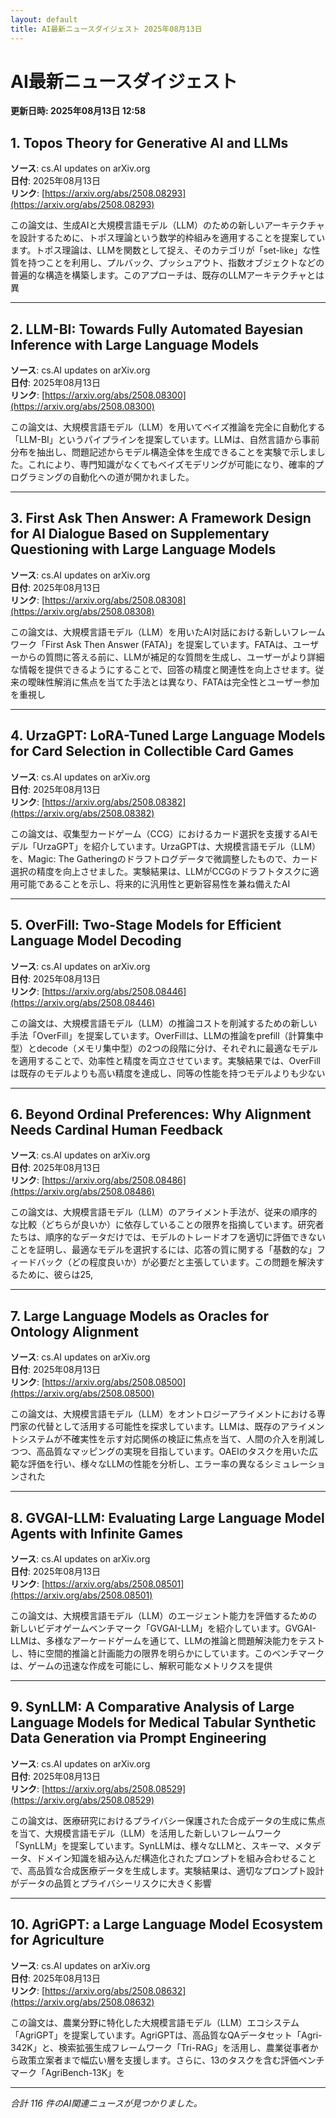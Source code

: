 ```yaml
---
layout: default
title: AI最新ニュースダイジェスト 2025年08月13日
---
```


# AI最新ニュースダイジェスト
**更新日時: 2025年08月13日 12:58**

## 1. Topos Theory for Generative AI and LLMs

**ソース**: cs.AI updates on arXiv.org  
**日付**: 2025年08月13日  
**リンク**: [https://arxiv.org/abs/2508.08293](https://arxiv.org/abs/2508.08293)  

この論文は、生成AIと大規模言語モデル（LLM）のための新しいアーキテクチャを設計するために、トポス理論という数学的枠組みを適用することを提案しています。トポス理論は、LLMを関数として捉え、そのカテゴリが「set-like」な性質を持つことを利用し、プルバック、プッシュアウト、指数オブジェクトなどの普遍的な構造を構築します。このアプローチは、既存のLLMアーキテクチャとは異  

---

## 2. LLM-BI: Towards Fully Automated Bayesian Inference with Large Language Models

**ソース**: cs.AI updates on arXiv.org  
**日付**: 2025年08月13日  
**リンク**: [https://arxiv.org/abs/2508.08300](https://arxiv.org/abs/2508.08300)  

この論文は、大規模言語モデル（LLM）を用いてベイズ推論を完全に自動化する「LLM-BI」というパイプラインを提案しています。LLMは、自然言語から事前分布を抽出し、問題記述からモデル構造全体を生成できることを実験で示しました。これにより、専門知識がなくてもベイズモデリングが可能になり、確率的プログラミングの自動化への道が開かれました。
  

---

## 3. First Ask Then Answer: A Framework Design for AI Dialogue Based on Supplementary Questioning with Large Language Models

**ソース**: cs.AI updates on arXiv.org  
**日付**: 2025年08月13日  
**リンク**: [https://arxiv.org/abs/2508.08308](https://arxiv.org/abs/2508.08308)  

この論文は、大規模言語モデル（LLM）を用いたAI対話における新しいフレームワーク「First Ask Then Answer (FATA)」を提案しています。FATAは、ユーザーからの質問に答える前に、LLMが補足的な質問を生成し、ユーザーがより詳細な情報を提供できるようにすることで、回答の精度と関連性を向上させます。従来の曖昧性解消に焦点を当てた手法とは異なり、FATAは完全性とユーザー参加を重視し  

---

## 4. UrzaGPT: LoRA-Tuned Large Language Models for Card Selection in Collectible Card Games

**ソース**: cs.AI updates on arXiv.org  
**日付**: 2025年08月13日  
**リンク**: [https://arxiv.org/abs/2508.08382](https://arxiv.org/abs/2508.08382)  

この論文は、収集型カードゲーム（CCG）におけるカード選択を支援するAIモデル「UrzaGPT」を紹介しています。UrzaGPTは、大規模言語モデル（LLM）を、Magic: The Gatheringのドラフトログデータで微調整したもので、カード選択の精度を向上させました。実験結果は、LLMがCCGのドラフトタスクに適用可能であることを示し、将来的に汎用性と更新容易性を兼ね備えたAI  

---

## 5. OverFill: Two-Stage Models for Efficient Language Model Decoding

**ソース**: cs.AI updates on arXiv.org  
**日付**: 2025年08月13日  
**リンク**: [https://arxiv.org/abs/2508.08446](https://arxiv.org/abs/2508.08446)  

この論文は、大規模言語モデル（LLM）の推論コストを削減するための新しい手法「OverFill」を提案しています。OverFillは、LLMの推論をprefill（計算集中型）とdecode（メモリ集中型）の2つの段階に分け、それぞれに最適なモデルを適用することで、効率性と精度を両立させています。実験結果では、OverFillは既存のモデルよりも高い精度を達成し、同等の性能を持つモデルよりも少ない  

---

## 6. Beyond Ordinal Preferences: Why Alignment Needs Cardinal Human Feedback

**ソース**: cs.AI updates on arXiv.org  
**日付**: 2025年08月13日  
**リンク**: [https://arxiv.org/abs/2508.08486](https://arxiv.org/abs/2508.08486)  

この論文は、大規模言語モデル（LLM）のアライメント手法が、従来の順序的な比較（どちらが良いか）に依存していることの限界を指摘しています。研究者たちは、順序的なデータだけでは、モデルのトレードオフを適切に評価できないことを証明し、最適なモデルを選択するには、応答の質に関する「基数的な」フィードバック（どの程度良いか）が必要だと主張しています。この問題を解決するために、彼らは25,  

---

## 7. Large Language Models as Oracles for Ontology Alignment

**ソース**: cs.AI updates on arXiv.org  
**日付**: 2025年08月13日  
**リンク**: [https://arxiv.org/abs/2508.08500](https://arxiv.org/abs/2508.08500)  

この論文は、大規模言語モデル（LLM）をオントロジーアライメントにおける専門家の代替として活用する可能性を探求しています。LLMは、既存のアライメントシステムが不確実性を示す対応関係の検証に焦点を当て、人間の介入を削減しつつ、高品質なマッピングの実現を目指しています。OAEIのタスクを用いた広範な評価を行い、様々なLLMの性能を分析し、エラー率の異なるシミュレーションされた  

---

## 8. GVGAI-LLM: Evaluating Large Language Model Agents with Infinite Games

**ソース**: cs.AI updates on arXiv.org  
**日付**: 2025年08月13日  
**リンク**: [https://arxiv.org/abs/2508.08501](https://arxiv.org/abs/2508.08501)  

この論文は、大規模言語モデル（LLM）のエージェント能力を評価するための新しいビデオゲームベンチマーク「GVGAI-LLM」を紹介しています。GVGAI-LLMは、多様なアーケードゲームを通じて、LLMの推論と問題解決能力をテストし、特に空間的推論と計画能力の限界を明らかにしています。このベンチマークは、ゲームの迅速な作成を可能にし、解釈可能なメトリクスを提供  

---

## 9. SynLLM: A Comparative Analysis of Large Language Models for Medical Tabular Synthetic Data Generation via Prompt Engineering

**ソース**: cs.AI updates on arXiv.org  
**日付**: 2025年08月13日  
**リンク**: [https://arxiv.org/abs/2508.08529](https://arxiv.org/abs/2508.08529)  

この論文は、医療研究におけるプライバシー保護された合成データの生成に焦点を当て、大規模言語モデル（LLM）を活用した新しいフレームワーク「SynLLM」を提案しています。SynLLMは、様々なLLMと、スキーマ、メタデータ、ドメイン知識を組み込んだ構造化されたプロンプトを組み合わせることで、高品質な合成医療データを生成します。実験結果は、適切なプロンプト設計がデータの品質とプライバシーリスクに大きく影響  

---

## 10. AgriGPT: a Large Language Model Ecosystem for Agriculture

**ソース**: cs.AI updates on arXiv.org  
**日付**: 2025年08月13日  
**リンク**: [https://arxiv.org/abs/2508.08632](https://arxiv.org/abs/2508.08632)  

この論文は、農業分野に特化した大規模言語モデル（LLM）エコシステム「AgriGPT」を提案しています。AgriGPTは、高品質なQAデータセット「Agri-342K」と、検索拡張生成フレームワーク「Tri-RAG」を活用し、農業従事者から政策立案者まで幅広い層を支援します。さらに、13のタスクを含む評価ベンチマーク「AgriBench-13K」を  

---

*合計 116 件のAI関連ニュースが見つかりました。*
